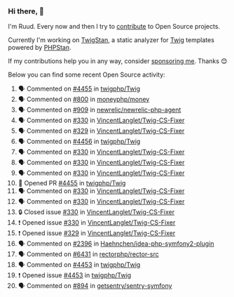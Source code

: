 ### Hi there, 👋

I'm Ruud. Every now and then I try to [contribute](https://github.com/pulls?q=+is%3Apr+author%3Aruudk+archived%3Afalse+is%3Apublic+) to Open Source projects.

Currently I'm working on [TwigStan](https://github.com/twigstan), a static analyzer for [Twig](https://twig.symfony.com/) templates powered by [PHPStan](https://phpstan.org/).

If my contributions help you in any way, consider [sponsoring me](https://github.com/sponsors/ruudk). Thanks 😊

Below you can find some recent Open Source activity:

<!--START_SECTION:activity-->
1. 🗣 Commented on [#4455](https://github.com/twigphp/Twig/pull/4455#issuecomment-2490332884) in [twigphp/Twig](https://github.com/twigphp/Twig)
2. 🗣 Commented on [#800](https://github.com/moneyphp/money/pull/800#issuecomment-2490290212) in [moneyphp/money](https://github.com/moneyphp/money)
3. 🗣 Commented on [#909](https://github.com/newrelic/newrelic-php-agent/issues/909#issuecomment-2488363947) in [newrelic/newrelic-php-agent](https://github.com/newrelic/newrelic-php-agent)
4. 🗣 Commented on [#330](https://github.com/VincentLanglet/Twig-CS-Fixer/issues/330#issuecomment-2488091468) in [VincentLanglet/Twig-CS-Fixer](https://github.com/VincentLanglet/Twig-CS-Fixer)
5. 🗣 Commented on [#329](https://github.com/VincentLanglet/Twig-CS-Fixer/issues/329#issuecomment-2488088933) in [VincentLanglet/Twig-CS-Fixer](https://github.com/VincentLanglet/Twig-CS-Fixer)
6. 🗣 Commented on [#4456](https://github.com/twigphp/Twig/pull/4456#issuecomment-2488087625) in [twigphp/Twig](https://github.com/twigphp/Twig)
7. 🗣 Commented on [#330](https://github.com/VincentLanglet/Twig-CS-Fixer/issues/330#issuecomment-2487994115) in [VincentLanglet/Twig-CS-Fixer](https://github.com/VincentLanglet/Twig-CS-Fixer)
8. 🗣 Commented on [#330](https://github.com/VincentLanglet/Twig-CS-Fixer/issues/330#issuecomment-2487922869) in [VincentLanglet/Twig-CS-Fixer](https://github.com/VincentLanglet/Twig-CS-Fixer)
9. 🗣 Commented on [#330](https://github.com/VincentLanglet/Twig-CS-Fixer/issues/330#issuecomment-2487921734) in [VincentLanglet/Twig-CS-Fixer](https://github.com/VincentLanglet/Twig-CS-Fixer)
10. 💪 Opened PR [#4455](https://github.com/twigphp/Twig/pull/4455) in [twigphp/Twig](https://github.com/twigphp/Twig)
11. 🗣 Commented on [#330](https://github.com/VincentLanglet/Twig-CS-Fixer/issues/330#issuecomment-2487876315) in [VincentLanglet/Twig-CS-Fixer](https://github.com/VincentLanglet/Twig-CS-Fixer)
12. 🗣 Commented on [#330](https://github.com/VincentLanglet/Twig-CS-Fixer/issues/330#issuecomment-2487875386) in [VincentLanglet/Twig-CS-Fixer](https://github.com/VincentLanglet/Twig-CS-Fixer)
13. 🔒 Closed issue [#330](https://github.com/VincentLanglet/Twig-CS-Fixer/issues/330) in [VincentLanglet/Twig-CS-Fixer](https://github.com/VincentLanglet/Twig-CS-Fixer)
14. ❗ Opened issue [#330](https://github.com/VincentLanglet/Twig-CS-Fixer/issues/330) in [VincentLanglet/Twig-CS-Fixer](https://github.com/VincentLanglet/Twig-CS-Fixer)
15. ❗ Opened issue [#329](https://github.com/VincentLanglet/Twig-CS-Fixer/issues/329) in [VincentLanglet/Twig-CS-Fixer](https://github.com/VincentLanglet/Twig-CS-Fixer)
16. 🗣 Commented on [#2396](https://github.com/Haehnchen/idea-php-symfony2-plugin/issues/2396#issuecomment-2487826512) in [Haehnchen/idea-php-symfony2-plugin](https://github.com/Haehnchen/idea-php-symfony2-plugin)
17. 🗣 Commented on [#6431](https://github.com/rectorphp/rector-src/pull/6431#issuecomment-2487486821) in [rectorphp/rector-src](https://github.com/rectorphp/rector-src)
18. 🗣 Commented on [#4453](https://github.com/twigphp/Twig/issues/4453#issuecomment-2485915103) in [twigphp/Twig](https://github.com/twigphp/Twig)
19. ❗ Opened issue [#4453](https://github.com/twigphp/Twig/issues/4453) in [twigphp/Twig](https://github.com/twigphp/Twig)
20. 🗣 Commented on [#894](https://github.com/getsentry/sentry-symfony/pull/894#issuecomment-2485335343) in [getsentry/sentry-symfony](https://github.com/getsentry/sentry-symfony)
<!--END_SECTION:activity-->
